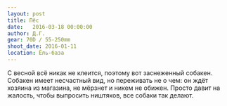 ```yaml
---
layout: post
title: Пёс
date:   2016-03-18 00:00:00
author: Д.Г.
gear: 70D / 55-250mm
shoot_date: 2016-01-11
location: Ёль-база
---
```


С весной всё никак не клеится, поэтому вот заснеженный собакен. Собакен имеет несчастный вид, но переживать не о чем: он ждёт хозяина из магазина, не мёрзнет и никем не обижен. Просто давит на жалость, чтобы выпросить ништяков, все собаки так делают.
